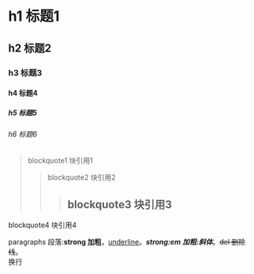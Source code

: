 # h1 标题1
## h2 标题2
### h3 标题3
#### h4 标题4
##### h5 标题5
###### h6 标题6
> blockquote1 块引用1
> > blockquote2 块引用2
> > > ## blockquote3 块引用3
blockquote4 块引用4

paragraphs 段落:**strong 加粗**，<u>underline</u>。**_strong:em 加粗:斜体_**。~~del 删除线~~。<br>
换行